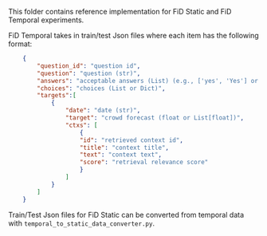 This folder contains reference implementation for FiD Static and FiD Temporal experiments.

FiD Temporal takes in train/test Json files where each item has the following format:
```json
    {
        "question_id": "question id",
        "question": "question (str)",
        "answers": "acceptable answers (List) (e.g., ['yes', 'Yes'] or ['C', 'c'] or [0.32])",
        "choices": "choices (List or Dict)",
        "targets":[
            {
                "date": "date (str)",
                "target": "crowd forecast (float or List[float])",
                "ctxs": [
                    {
                    "id": "retrieved context id",
                    "title": "context title",
                    "text": "context text",
                    "score": "retrieval relevance score"
                    }
                ]
            }
        ]
    }
```

Train/Test Json files for FiD Static can be converted from temporal data with `temporal_to_static_data_converter.py`.
